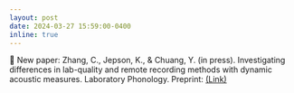 ```yaml
---
layout: post
date: 2024-03-27 15:59:00-0400
inline: true
---
```


📑 New paper: Zhang, C., Jepson, K., & Chuang, Y. (in press). Investigating differences in lab-quality and remote recording methods with dynamic acoustic measures. Laboratory Phonology. Preprint: [(Link)](https://congzhang-linguist.github.io/assets/pdf/ZhangEtAL_2024_LabPhon.pdf)
